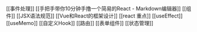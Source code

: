 [[事件处理]]
[[手把手带你10分钟手撸一个简易的React - Markdown编辑器]]
[[组件]]
[[JSX语法规范]]
[[Vue和React的框架设计]]
[[react 重点]]
[[useEffect]]
[[useMemo]]
[[自定义Hook]]
[[路由]]
[[表单组件]]
[[状态管理]]